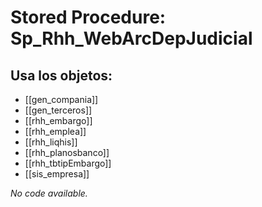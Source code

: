 # Stored Procedure: Sp_Rhh_WebArcDepJudicial

## Usa los objetos:
- [[gen_compania]]
- [[gen_terceros]]
- [[rhh_embargo]]
- [[rhh_emplea]]
- [[rhh_liqhis]]
- [[rhh_planosbanco]]
- [[rhh_tbtipEmbargo]]
- [[sis_empresa]]

*No code available.*
